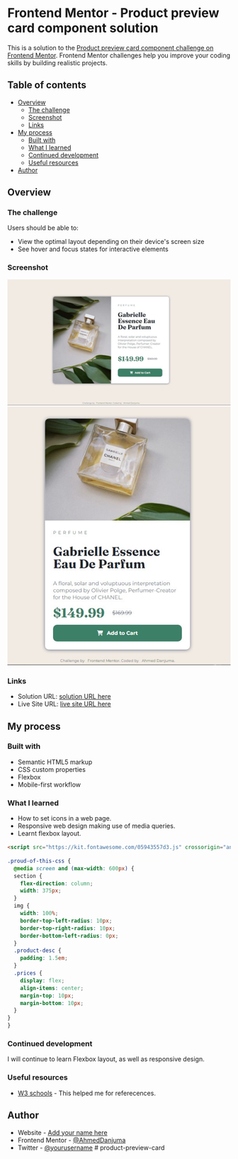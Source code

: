 # Frontend Mentor - Product preview card component solution

This is a solution to the [Product preview card component challenge on Frontend Mentor](https://www.frontendmentor.io/challenges/product-preview-card-component-GO7UmttRfa). Frontend Mentor challenges help you improve your coding skills by building realistic projects. 

## Table of contents

- [Overview](#overview)
  - [The challenge](#the-challenge)
  - [Screenshot](#screenshot)
  - [Links](#links)
- [My process](#my-process)
  - [Built with](#built-with)
  - [What I learned](#what-i-learned)
  - [Continued development](#continued-development)
  - [Useful resources](#useful-resources)
- [Author](#author)

## Overview

### The challenge

Users should be able to:

- View the optimal layout depending on their device's screen size
- See hover and focus states for interactive elements

### Screenshot

![Desktop](./screenshot-desktop.jpg)
![Mobile](./screenshot-mobile.jpg)

### Links

- Solution URL: [solution URL here](https://github.com/AhmedDanjuma/product-preview-card)
- Live Site URL: [live site URL here](https://ahmeddanjuma.github.io/product-preview-card/)

## My process

### Built with

- Semantic HTML5 markup
- CSS custom properties
- Flexbox
- Mobile-first workflow

### What I learned

- How to set icons in a web page.
- Responsive web design making use of media queries.
- Learnt flexbox layout. 

```html
<script src="https://kit.fontawesome.com/05943557d3.js" crossorigin="anonymous"></script>
```
```css
.proud-of-this-css {
  @media screen and (max-width: 600px) {
  section {
    flex-direction: column;
    width: 375px;
  }
  img {
    width: 100%;
    border-top-left-radius: 10px;
    border-top-right-radius: 10px;
    border-bottom-left-radius: 0px;
  }
  .product-desc {
    padding: 1.5em;
  }
  .prices {
    display: flex;
    align-items: center;
    margin-top: 10px;
    margin-bottom: 10px;
  }
}
}
```

### Continued development

I will continue to learn Flexbox layout, as well as responsive design.

### Useful resources

- [W3 schools](https://www.w3schools.com) - This helped me for referecences.

## Author

- Website - [Add your name here](https://www.your-site.com)
- Frontend Mentor - [@AhmedDanjuma](https://www.frontendmentor.io/profile/AhmedDanjuma)
- Twitter - [@yourusername](https://www.twitter.com/yourusername)
#   p r o d u c t - p r e v i e w - c a r d 
 
 